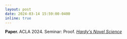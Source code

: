 ```yaml
---
layout: post
date: 2024-03-14 15:59:00-0400
inline: true
---
```


<strong>Paper. </strong>ACLA 2024. Seminar: Proof. <em>[Hardy's Novel Science](https://www.acla.org/sites/default/files/files/ACLA2024Final.pdf)</em>